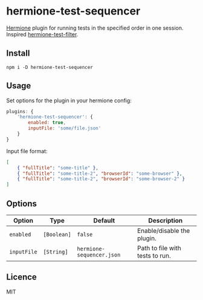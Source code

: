 # hermione-test-sequencer

[Hermione](https://github.com/gemini-testing/hermione) plugin for running tests in the specified order in one session. Inspired [hermione-test-filter](https://github.com/gemini-testing/hermione-test-filter).

## Install

```
npm i -D hermione-test-sequencer
```

## Usage

Set options for the plugin in your hermione config:
```js
plugins: {
    'hermione-test-sequencer': {
        enabled: true,
        inputFile: 'some/file.json'
    }
}
```

Input file format:

```json
[
    { "fullTitle": "some-title" },
    { "fullTitle": "some-title-2", "browserId": "some-browser" },
    { "fullTitle": "some-title-2", "browserId": "some-browser-2" }
]
```

## Options

| Option | Type | Default | Description |
| --- | --- | --- | --- |
| `enabled` | `[Boolean]` | `false` | Enable/disable the plugin. |
| `inputFile` | `[String]` | `hermione-sequencer.json` | Path to file with tests to run. |


## Licence

MIT
